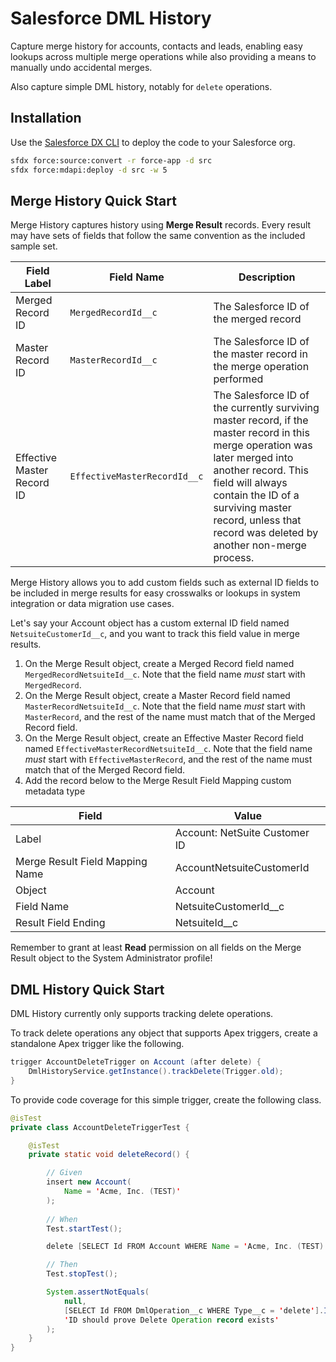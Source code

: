# Salesforce DML History

Capture merge history for accounts, contacts and leads, enabling easy lookups
across multiple merge operations while also providing a means
to manually undo accidental merges.

Also capture simple DML history, notably for `delete` operations.

## Installation

Use the [Salesforce DX CLI][1] to deploy the code to your Salesforce org.

```bash
sfdx force:source:convert -r force-app -d src
sfdx force:mdapi:deploy -d src -w 5
```

[1]: https://developer.salesforce.com/tools/sfdxcli

## Merge History Quick Start

Merge History captures history using **Merge Result** records. Every result
may have sets of fields that follow the same convention as the included
sample set.

Field Label | Field Name | Description
----------- | ---------- | -----------
Merged Record ID | `MergedRecordId__c` | The Salesforce ID of the merged record
Master Record ID | `MasterRecordId__c` | The Salesforce ID of the master record in the merge operation performed
Effective Master Record ID | `EffectiveMasterRecordId__c` | The Salesforce ID of the currently surviving master record, if the master record in this merge operation was later merged into another record. This field will always contain the ID of a surviving master record, unless that record was deleted by another non-merge process.

Merge History allows you to add custom fields such as external ID fields
to be included in merge results for easy crosswalks or lookups
in system integration or data migration use cases.

Let's say your Account object has a custom external ID field
named `NetsuiteCustomerId__c`, and you want to track this field value
in merge results.

1. On the Merge Result object, create a Merged Record field named `MergedRecordNetsuiteId__c`. Note that the field name _must_ start with `MergedRecord`.
2. On the Merge Result object, create a Master Record field named `MasterRecordNetsuiteId__c`. Note that the field name _must_ start with `MasterRecord`, and the rest of the name must match that of the Merged Record field.
3. On the Merge Result object, create an Effective Master Record field named `EffectiveMasterRecordNetsuiteId__c`. Note that the field name _must_ start with `EffectiveMasterRecord`, and the rest of the name must match that of the Merged Record field.
4. Add the record below to the Merge Result Field Mapping custom metadata type

Field | Value
----- | -----
Label | Account: NetSuite Customer ID
Merge Result Field Mapping Name | AccountNetsuiteCustomerId
Object | Account
Field Name | NetsuiteCustomerId__c
Result Field Ending | NetsuiteId__c

Remember to grant at least **Read** permission on all fields
on the Merge Result object to the System Administrator profile!

## DML History Quick Start

DML History currently only supports tracking delete operations.

To track delete operations any object that supports Apex triggers,
create a standalone  Apex trigger like the following.

```java
trigger AccountDeleteTrigger on Account (after delete) {
    DmlHistoryService.getInstance().trackDelete(Trigger.old);
}
```

To provide code coverage for this simple trigger, create the following class.

```java
@isTest
private class AccountDeleteTriggerTest {

    @isTest
    private static void deleteRecord() {

        // Given
        insert new Account(
            Name = 'Acme, Inc. (TEST)'
        );
        
        // When
        Test.startTest();

        delete [SELECT Id FROM Account WHERE Name = 'Acme, Inc. (TEST)'];

        // Then
        Test.stopTest();

        System.assertNotEquals(
            null,
            [SELECT Id FROM DmlOperation__c WHERE Type__c = 'delete'].Id,
            'ID should prove Delete Operation record exists'
        );
    }
}
```
